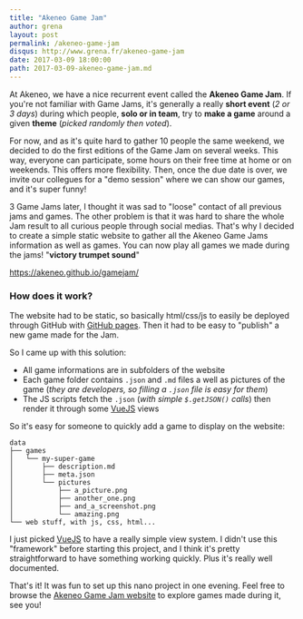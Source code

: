 ```yaml
---
title: "Akeneo Game Jam"
author: grena
layout: post
permalink: /akeneo-game-jam
disqus: http://www.grena.fr/akeneo-game-jam
date: 2017-03-09 18:00:00
path: 2017-03-09-akeneo-game-jam.md
---
```


At Akeneo, we have a nice recurrent event called the **Akeneo Game Jam**.
If you're not familiar with Game Jams, it's generally a really **short event** (_2 or 3 days_) during which people, **solo or in team**, try to **make a game** around a given **theme** (_picked randomly then voted_).

For now, and as it's quite hard to gather 10 people the same weekend, we decided to do the first editions of the Game Jam on several weeks. This way, everyone can participate, some hours on their free time at home or on weekends. This offers more flexibility. Then, once the due date is over, we invite our collegues for a "demo session" where we can show our games, and it's super funny!

3 Game Jams later, I thought it was sad to "loose" contact of all previous jams and games. The other problem is that it was hard to share the whole Jam result to all curious people through social medias. That's why I decided to create a simple static website to gather all the Akeneo Game Jams information as well as games. You can now play all games we made during the jams! "**victory trumpet sound**"

https://akeneo.github.io/gamejam/

### How does it work?

The website had to be static, so basically html/css/js to easily be deployed through GitHub with [GitHub pages](https://pages.github.com/). 
Then it had to be easy to "publish" a new game made for the Jam.

So I came up with this solution:

- All game informations are in subfolders of the website
- Each game folder contains `.json` and `.md` files a well as pictures of the game (_they are developers, so filling a `.json` file is easy for them_)
- The JS scripts fetch the `.json` (_with simple `$.getJSON()` calls_) then render it through some [VueJS](https://vuejs.org/) views 

So it's easy for someone to quickly add a game to display on the website:
```
data
├── games
│   └── my-super-game
│       ├── description.md
│       ├── meta.json
│       └── pictures
│           ├── a_picture.png
│           ├── another_one.png
│           ├── and_a_screenshot.png
│           └── amazing.png
└── web stuff, with js, css, html...
```

I just picked [VueJS](https://vuejs.org/) to have a really simple view system. I didn't use this "framework" before starting this project, and I think it's pretty straightforward to have something working quickly. Plus it's really well documented.

That's it! It was fun to set up this nano project in one evening. Feel free to browse the [Akeneo Game Jam website](https://akeneo.github.io/gamejam/) to explore games made during it, see you!
